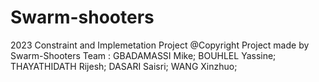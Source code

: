 # Swarm-shooters
2023 Constraint and Implemetation Project
@Copyright
Project made by Swarm-Shooters Team :
    GBADAMASSI Mike;
    BOUHLEL Yassine;
    THAYATHIDATH Rijesh;
    DASARI Saisri;
    WANG Xinzhuo;
